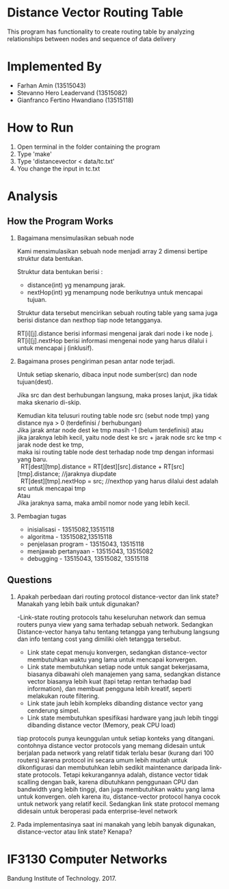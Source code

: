 # Distance Vector Routing Table
This program has functionality to create routing table by analyzing relationships between nodes and sequence of data delivery

# Implemented By
- Farhan Amin (13515043)
- Stevanno Hero Leadervand (13515082)
- Gianfranco Fertino Hwandiano (13515118)

# How to Run
1. Open terminal in the folder containing the program
2. Type 'make'
3. Type 'distancevector < data/tc.txt'
4. You change the input in tc.txt

# Analysis
## How the Program Works
1. Bagaimana mensimulasikan sebuah node

	Kami mensimulasikan sebuah node menjadi array 2 dimensi bertipe struktur data bentukan.

	Struktur data bentukan berisi :
	<ul>
		<li>distance(int) yg menampung jarak.</li>
		<li>nextHop(int) yg menampung node berikutnya untuk mencapai tujuan.</li>
	</ul>

	Struktur data tersebut mencirikan sebuah routing table yang sama juga berisi distance dan nexthop tiap node tetangganya.

	RT[i][j].distance berisi informasi mengenai jarak dari node i ke node j.
	RT[i][j].nextHop berisi informasi mengenai node yang harus dilalui i untuk mencapai j (inklusif).

2. Bagaimana proses pengiriman pesan antar node terjadi.

	Untuk setiap skenario, dibaca input node sumber(src) dan node tujuan(dest).<br>

	Jika src dan dest berhubungan langsung, maka proses lanjut, jika tidak maka skenario di-skip.<br>

	Kemudian kita telusuri routing table node src (sebut node tmp) yang distance nya > 0 (terdefinisi / berhubungan)<br>
	Jika jarak antar node dest ke tmp masih -1 (belum terdefinisi) atau <br>
	jika jaraknya lebih kecil, yaitu node dest ke src + jarak node src ke tmp < jarak node dest ke tmp,<br>
	maka isi routing table node dest terhadap node tmp dengan informasi yang baru.<br>
	&nbsp;&nbsp;RT[dest][tmp].distance = RT[dest][src].distance + RT[src][tmp].distance; //jaraknya diupdate<br>
	&nbsp;&nbsp;RT[dest][tmp].nextHop = src; //nexthop yang harus dilalui dest adalah src untuk mencapai tmp<br>
	Atau<br>
	Jika jaraknya sama, maka ambil nomor node yang lebih kecil.<br>

3. Pembagian tugas
	<ul>
		<li> inisialisasi - 13515082,13515118 </li>
		<li> algoritma - 13515082,13515118 </li>
		<li> penjelasan program - 13515043, 13515118 </li>
		<li> menjawab pertanyaan - 13515043, 13515082 </li>
		<li> debugging - 13515043, 13515082, 13515118 </li>
	</ul>

## Questions
1. Apakah perbedaan dari routing protocol distance-vector dan link state? Manakah yang lebih baik untuk digunakan?

	-Link-state routing protocols tahu keseluruhan network dan semua routers punya view yang sama terhadap sebuah network. Sedangkan Distance-vector hanya tahu tentang tetangga yang terhubung langsung dan info tentang cost yang dimiliki oleh tetangga tersebut.
	- Link state cepat menuju konvergen, sedangkan distance-vector membutuhkan waktu yang lama untuk mencapai konvergen.
	- Link state membutuhkan setiap node untuk sangat bekerjasama, biasanya dibawahi oleh manajemen yang sama, sedangkan distance vector biasanya lebih kuat (tapi tetap rentan terhadap bad information), dan membuat pengguna lebih kreatif, seperti melakukan route filtering.
	- Link state jauh lebih kompleks dibanding distance vector yang cenderung simpel.
	- Link state membutuhkan spesifikasi hardware yang jauh lebih tinggi dibanding distance vector (Memory, peak CPU load)

	tiap protocols punya keunggulan untuk setiap konteks yang ditangani. contohnya distance vector protocols yang memang didesain untuk berjalan pada network yang relatif tidak terlalu besar (kurang dari 100 routers) karena protocol ini secara umum lebih mudah untuk dikonfigurasi dan membutuhkan lebih sedikit maintenance daripada link-state protocols. Tetapi kekurangannya adalah, distance vector tidak scalling dengan baik, karena dibutuhkann penggunaan CPU dan bandwidth yang lebih tinggi, dan juga membutuhkan waktu yang lama untuk konvergen. oleh karena itu, distance-vector protocol hanya cocok untuk network yang relatif kecil. 
	Sedangkan link state protocol memang didesain untuk beroperasi pada enterprise-level network   

2. Pada implementasinya saat ini manakah yang lebih banyak digunakan, distance-vector atau  link state? Kenapa?

 

# IF3130 Computer Networks
Bandung Institute of Technology. 2017.
